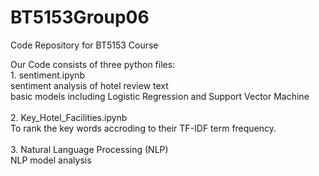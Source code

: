 # BT5153Group06
Code Repository for BT5153 Course

Our Code consists of three python files:
<br/>
    1. sentiment.ipynb
<br/>
       sentiment analysis of hotel review text
<br/>
       basic models including Logistic Regression and Support Vector Machine
<br/>
<br/>
    2. Key_Hotel_Facilities.ipynb
<br/>
       To rank the key words accroding to their TF-IDF term frequency.
<br/>
<br/>
    3. Natural Language Processing (NLP)
<br/>
       NLP model analysis
<br/>
